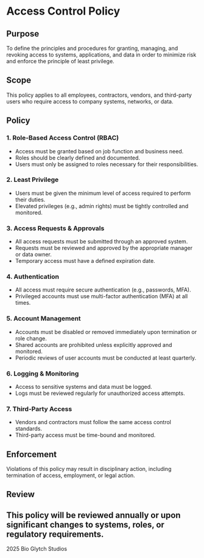 #  Access Control Policy

## Purpose

To define the principles and procedures for granting, managing, and revoking access to systems, applications, and data in order to minimize risk and enforce the principle of least privilege.

## Scope

This policy applies to all employees, contractors, vendors, and third-party users who require access to company systems, networks, or data.

## Policy

### 1. Role-Based Access Control (RBAC)
- Access must be granted based on job function and business need.
- Roles should be clearly defined and documented.
- Users must only be assigned to roles necessary for their responsibilities.

### 2. Least Privilege
- Users must be given the minimum level of access required to perform their duties.
- Elevated privileges (e.g., admin rights) must be tightly controlled and monitored.

### 3. Access Requests & Approvals
- All access requests must be submitted through an approved system.
- Requests must be reviewed and approved by the appropriate manager or data owner.
- Temporary access must have a defined expiration date.

### 4. Authentication
- All access must require secure authentication (e.g., passwords, MFA).
- Privileged accounts must use multi-factor authentication (MFA) at all times.

### 5. Account Management
- Accounts must be disabled or removed immediately upon termination or role change.
- Shared accounts are prohibited unless explicitly approved and monitored.
- Periodic reviews of user accounts must be conducted at least quarterly.

### 6. Logging & Monitoring
- Access to sensitive systems and data must be logged.
- Logs must be reviewed regularly for unauthorized access attempts.

### 7. Third-Party Access
- Vendors and contractors must follow the same access control standards.
- Third-party access must be time-bound and monitored.

## Enforcement

Violations of this policy may result in disciplinary action, including termination of access, employment, or legal action.

## Review

This policy will be reviewed annually or upon significant changes to systems, roles, or regulatory requirements.
---

2025 Bio Glytch Studios
